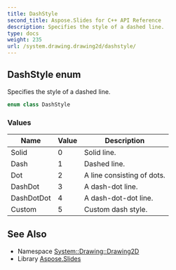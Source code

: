 ```yaml
---
title: DashStyle
second_title: Aspose.Slides for C++ API Reference
description: Specifies the style of a dashed line.
type: docs
weight: 235
url: /system.drawing.drawing2d/dashstyle/
---
```

## DashStyle enum


Specifies the style of a dashed line.

```cpp
enum class DashStyle
```

### Values

| Name | Value | Description |
| --- | --- | --- |
| Solid | 0 | Solid line. |
| Dash | 1 | Dashed line. |
| Dot | 2 | A line consisting of dots. |
| DashDot | 3 | A dash-dot line. |
| DashDotDot | 4 | A dash-dot-dot line. |
| Custom | 5 | Custom dash style. |

## See Also

* Namespace [System::Drawing::Drawing2D](../)
* Library [Aspose.Slides](../../)